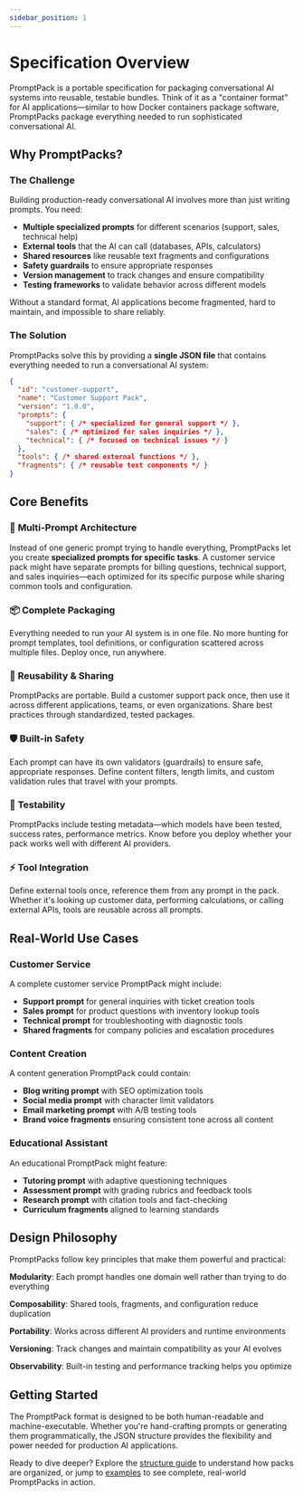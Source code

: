 ```yaml
---
sidebar_position: 1
---
```


# Specification Overview

PromptPack is a portable specification for packaging conversational AI systems into reusable, testable bundles. Think of it as a "container format" for AI applications—similar to how Docker containers package software, PromptPacks package everything needed to run sophisticated conversational AI.

## Why PromptPacks?

### The Challenge

Building production-ready conversational AI involves more than just writing prompts. You need:

- **Multiple specialized prompts** for different scenarios (support, sales, technical help)
- **External tools** that the AI can call (databases, APIs, calculators)
- **Shared resources** like reusable text fragments and configurations
- **Safety guardrails** to ensure appropriate responses
- **Version management** to track changes and ensure compatibility
- **Testing frameworks** to validate behavior across different models

Without a standard format, AI applications become fragmented, hard to maintain, and impossible to share reliably.

### The Solution

PromptPacks solve this by providing a **single JSON file** that contains everything needed to run a conversational AI system:

```json
{
  "id": "customer-support",
  "name": "Customer Support Pack", 
  "version": "1.0.0",
  "prompts": {
    "support": { /* specialized for general support */ },
    "sales": { /* optimized for sales inquiries */ },
    "technical": { /* focused on technical issues */ }
  },
  "tools": { /* shared external functions */ },
  "fragments": { /* reusable text components */ }
}
```

## Core Benefits

### 🎯 **Multi-Prompt Architecture**

Instead of one generic prompt trying to handle everything, PromptPacks let you create **specialized prompts for specific tasks**. A customer service pack might have separate prompts for billing questions, technical support, and sales inquiries—each optimized for its specific purpose while sharing common tools and configuration.

### 📦 **Complete Packaging**

Everything needed to run your AI system is in one file. No more hunting for prompt templates, tool definitions, or configuration scattered across multiple files. Deploy once, run anywhere.

### 🔄 **Reusability & Sharing**

PromptPacks are portable. Build a customer support pack once, then use it across different applications, teams, or even organizations. Share best practices through standardized, tested packages.

### 🛡️ **Built-in Safety**

Each prompt can have its own validators (guardrails) to ensure safe, appropriate responses. Define content filters, length limits, and custom validation rules that travel with your prompts.

### 🧪 **Testability**

PromptPacks include testing metadata—which models have been tested, success rates, performance metrics. Know before you deploy whether your pack works well with different AI providers.

### ⚡ **Tool Integration**

Define external tools once, reference them from any prompt in the pack. Whether it's looking up customer data, performing calculations, or calling external APIs, tools are reusable across all prompts.

## Real-World Use Cases

### Customer Service

A complete customer service PromptPack might include:

- **Support prompt** for general inquiries with ticket creation tools
- **Sales prompt** for product questions with inventory lookup tools
- **Technical prompt** for troubleshooting with diagnostic tools
- **Shared fragments** for company policies and escalation procedures

### Content Creation

A content generation PromptPack could contain:

- **Blog writing prompt** with SEO optimization tools
- **Social media prompt** with character limit validators
- **Email marketing prompt** with A/B testing tools
- **Brand voice fragments** ensuring consistent tone across all content

### Educational Assistant

An educational PromptPack might feature:

- **Tutoring prompt** with adaptive questioning techniques
- **Assessment prompt** with grading rubrics and feedback tools
- **Research prompt** with citation tools and fact-checking
- **Curriculum fragments** aligned to learning standards

## Design Philosophy

PromptPacks follow key principles that make them powerful and practical:

**Modularity**: Each prompt handles one domain well rather than trying to do everything

**Composability**: Shared tools, fragments, and configuration reduce duplication  

**Portability**: Works across different AI providers and runtime environments

**Versioning**: Track changes and maintain compatibility as your AI evolves

**Observability**: Built-in testing and performance tracking helps you optimize

## Getting Started

The PromptPack format is designed to be both human-readable and machine-executable. Whether you're hand-crafting prompts or generating them programmatically, the JSON structure provides the flexibility and power needed for production AI applications.

Ready to dive deeper? Explore the [structure guide](./structure) to understand how packs are organized, or jump to [examples](./examples) to see complete, real-world PromptPacks in action.
